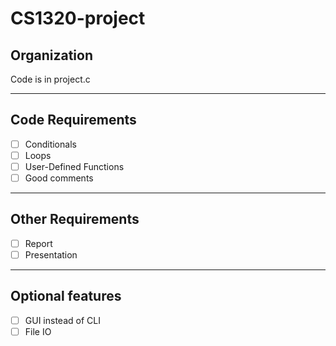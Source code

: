 # CS1320-project

## Organization

Code is in project.c

---

## Code Requirements

- [ ] Conditionals
- [ ] Loops
- [ ] User-Defined Functions
- [ ] Good comments

---

## Other Requirements

- [ ] Report
- [ ] Presentation

---

## Optional features

- [ ] GUI instead of CLI 
- [ ] File IO
